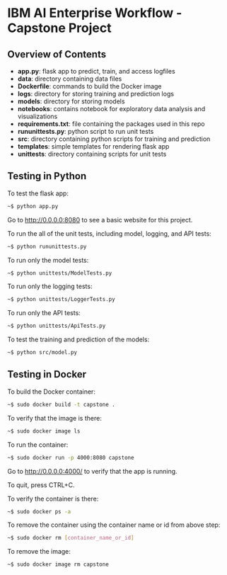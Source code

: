 # IBM AI Enterprise Workflow - Capstone Project

## Overview of Contents

- **app.py**: flask app to predict, train, and access logfiles
- **data**: directory containing data files
- **Dockerfile**: commands to build the Docker image
- **logs**: directory for storing training and prediction logs
- **models**: directory for storing models
- **notebooks**: contains notebook for exploratory data analysis and visualizations
- **requirements.txt**: file containing the packages used in this repo
- **rununittests.py**: python script to run unit tests
- **src**: directory containing python scripts for training and prediction
- **templates**: simple templates for rendering flask app
- **unittests**: directory containing scripts for unit tests

## Testing in Python

To test the flask app:
```bash
~$ python app.py
```
Go to http://0.0.0.0:8080 to see a basic website for this project.

To run the all of the unit tests, including model, logging, and API tests:
```bash
~$ python rununittests.py
```

To run only the model tests:
```bash
~$ python unittests/ModelTests.py
```

To run only the logging tests:
```bash
~$ python unittests/LoggerTests.py
```

To run only the API tests:
```bash
~$ python unittests/ApiTests.py
```

To test the training and prediction of the models:
```bash
~$ python src/model.py
```

## Testing in Docker

To build the Docker container:
```bash
~$ sudo docker build -t capstone .
```

To verify that the image is there:
```bash
~$ sudo docker image ls
```

To run the container:
```bash
~$ sudo docker run -p 4000:8080 capstone
```

Go to http://0.0.0.0:4000/ to verify that the app is running.

To quit, press CTRL+C.

To verify the container is there:
```bash
~$ sudo docker ps -a
```

To remove the container using the container name or id from above step:
```bash
~$ sudo docker rm [container_name_or_id]
```

To remove the image:
```bash
~$ sudo docker image rm capstone
```

